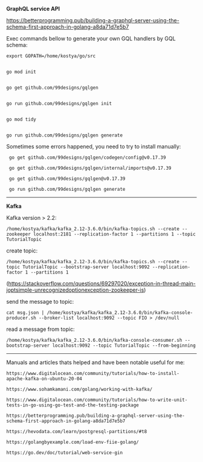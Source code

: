 **GraphQL service API**

  

https://betterprogramming.pub/building-a-graphql-server-using-the-schema-first-approach-in-golang-a8da71d7e5b7

  

Exec commands bellow to generate your own GQL handlers by GQL schema:



    export GOPATH=/home/kostya/go/src
    
    
    go mod init
    
    
    go get github.com/99designs/gqlgen
    

    go run github.com/99designs/gqlgen init
    

    go mod tidy
   
    
    go run github.com/99designs/gqlgen generate

  

Sometimes some errors happened, you need to try to install manually:

     go get github.com/99designs/gqlgen/codegen/config@v0.17.39
    
     go get github.com/99designs/gqlgen/internal/imports@v0.17.39
    
     go get github.com/99designs/gqlgen@v0.17.39
    
     go run github.com/99designs/gqlgen generate

  

-------------------------------------------------------------------------------------------------------

  

**Kafka**

  

Kafka version > 2.2:

    /home/kostya/kafka/kafka_2.12-3.6.0/bin/kafka-topics.sh --create --zookeeper localhost:2181 --replication-factor 1 --partitions 1 --topic TutorialTopic
    
      
create topic:

    /home/kostya/kafka/kafka_2.12-3.6.0/bin/kafka-topics.sh --create --topic TutorialTopic --bootstrap-server localhost:9092 --replication-factor 1 --partitions 1

(https://stackoverflow.com/questions/69297020/exception-in-thread-main-joptsimple-unrecognizedoptionexception-zookeeper-is)

  

send the message to topic:

    cat msg.json | /home/kostya/kafka/kafka_2.12-3.6.0/bin/kafka-console-producer.sh --broker-list localhost:9092 --topic FIO > /dev/null

  

read a message from topic:

    /home/kostya/kafka/kafka_2.12-3.6.0/bin/kafka-console-consumer.sh --bootstrap-server localhost:9092 --topic TutorialTopic --from-beginning

  
  

---------------------------------------------------------------------------------

Manuals and articles thats helped and have been notable useful for me:

	https://www.digitalocean.com/community/tutorials/how-to-install-apache-kafka-on-ubuntu-20-04

	https://www.sohamkamani.com/golang/working-with-kafka/

	https://www.digitalocean.com/community/tutorials/how-to-write-unit-tests-in-go-using-go-test-and-the-testing-package

	https://betterprogramming.pub/building-a-graphql-server-using-the-schema-first-approach-in-golang-a8da71d7e5b7

	https://hevodata.com/learn/postgresql-partitions/#t8

	https://golangbyexample.com/load-env-fiie-golang/

	https://go.dev/doc/tutorial/web-service-gin



